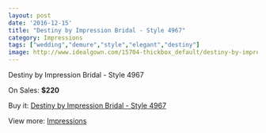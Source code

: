 ```yaml
---
layout: post
date: '2016-12-15'
title: "Destiny by Impression Bridal - Style 4967"
category: Impressions
tags: ["wedding","demure","style","elegant","destiny"]
image: http://www.idealgown.com/15704-thickbox_default/destiny-by-impression-bridal-style-4967.jpg
---
```

Destiny by Impression Bridal - Style 4967

On Sales: **$220**
<a href="https://www.idealgown.com/en/impressions/6267-destiny-by-impression-bridal-style-4967.html"><amp-img layout="responsive" width="600" height="600" src="//www.idealgown.com/15704-thickbox_default/destiny-by-impression-bridal-style-4967.jpg" alt="Destiny by Impression Bridal - Style 4967 0" /></a>

Buy it: [Destiny by Impression Bridal - Style 4967](https://www.idealgown.com/en/impressions/6267-destiny-by-impression-bridal-style-4967.html "Destiny by Impression Bridal - Style 4967")

View more: [Impressions](https://www.idealgown.com/en/91-impressions "Impressions")